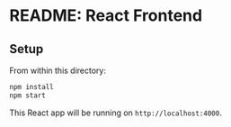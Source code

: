 # README: React Frontend

## Setup

From within this directory:

```sh
npm install
npm start
```

This React app will be running on `http://localhost:4000`.
